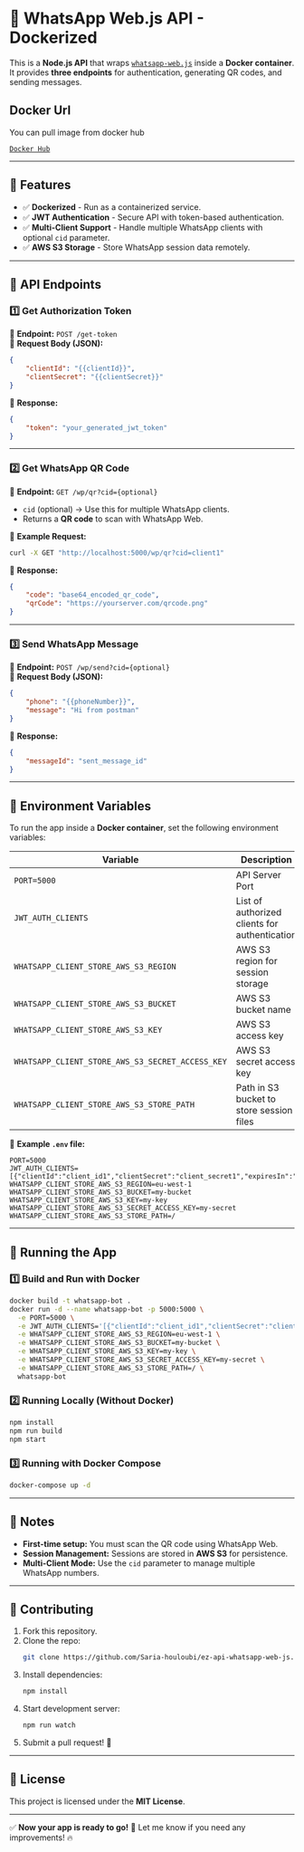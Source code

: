 # 🚀 WhatsApp Web.js API - Dockerized

This is a **Node.js API** that wraps [`whatsapp-web.js`](https://github.com/pedroslopez/whatsapp-web.js) inside a **Docker container**.  
It provides **three endpoints** for authentication, generating QR codes, and sending messages.

Docker Url
---
You can pull image from docker hub

[`Docker Hub`](https://hub.docker.com/repository/docker/sariahouloubi/ez-api-whatsapp-web-js)


---

## **📌 Features**
- ✅ **Dockerized** - Run as a containerized service.
- ✅ **JWT Authentication** - Secure API with token-based authentication.
- ✅ **Multi-Client Support** - Handle multiple WhatsApp clients with optional `cid` parameter.
- ✅ **AWS S3 Storage** - Store WhatsApp session data remotely.

---

## **📌 API Endpoints**
### **1️⃣ Get Authorization Token**
🔹 **Endpoint:** `POST /get-token`  
🔹 **Request Body (JSON):**
```json
{
    "clientId": "{{clientId}}",
    "clientSecret": "{{clientSecret}}"
}
```
🔹 **Response:**
```json
{
    "token": "your_generated_jwt_token"
}
```

---

### **2️⃣ Get WhatsApp QR Code**
🔹 **Endpoint:** `GET /wp/qr?cid={optional}`  
- `cid` (optional) → Use this for multiple WhatsApp clients.
- Returns a **QR code** to scan with WhatsApp Web.

🔹 **Example Request:**
```sh
curl -X GET "http://localhost:5000/wp/qr?cid=client1"
```
🔹 **Response:**
```json
{
    "code": "base64_encoded_qr_code",
    "qrCode": "https://yourserver.com/qrcode.png"
}
```

---

### **3️⃣ Send WhatsApp Message**
🔹 **Endpoint:** `POST /wp/send?cid={optional}`  
🔹 **Request Body (JSON):**
```json
{
    "phone": "{{phoneNumber}}",
    "message": "Hi from postman"
}
```
🔹 **Response:**
```json
{
    "messageId": "sent_message_id"
}
```

---

## **📌 Environment Variables**
To run the app inside a **Docker container**, set the following environment variables:

| **Variable** | **Description** |
|-------------|----------------|
| `PORT=5000` | API Server Port |
| `JWT_AUTH_CLIENTS` | List of authorized clients for authentication |
| `WHATSAPP_CLIENT_STORE_AWS_S3_REGION` | AWS S3 region for session storage |
| `WHATSAPP_CLIENT_STORE_AWS_S3_BUCKET` | AWS S3 bucket name |
| `WHATSAPP_CLIENT_STORE_AWS_S3_KEY` | AWS S3 access key |
| `WHATSAPP_CLIENT_STORE_AWS_S3_SECRET_ACCESS_KEY` | AWS S3 secret access key |
| `WHATSAPP_CLIENT_STORE_AWS_S3_STORE_PATH` | Path in S3 bucket to store session files |

🔹 **Example `.env` file:**
```
PORT=5000
JWT_AUTH_CLIENTS=[{"clientId":"client_id1","clientSecret":"client_secret1","expiresIn":"1h"}]
WHATSAPP_CLIENT_STORE_AWS_S3_REGION=eu-west-1
WHATSAPP_CLIENT_STORE_AWS_S3_BUCKET=my-bucket
WHATSAPP_CLIENT_STORE_AWS_S3_KEY=my-key
WHATSAPP_CLIENT_STORE_AWS_S3_SECRET_ACCESS_KEY=my-secret
WHATSAPP_CLIENT_STORE_AWS_S3_STORE_PATH=/
```

---

## **📌 Running the App**
### **1️⃣ Build and Run with Docker**
```sh
docker build -t whatsapp-bot .
docker run -d --name whatsapp-bot -p 5000:5000 \
  -e PORT=5000 \
  -e JWT_AUTH_CLIENTS='[{"clientId":"client_id1","clientSecret":"client_secret1","expiresIn":"1h"}]' \
  -e WHATSAPP_CLIENT_STORE_AWS_S3_REGION=eu-west-1 \
  -e WHATSAPP_CLIENT_STORE_AWS_S3_BUCKET=my-bucket \
  -e WHATSAPP_CLIENT_STORE_AWS_S3_KEY=my-key \
  -e WHATSAPP_CLIENT_STORE_AWS_S3_SECRET_ACCESS_KEY=my-secret \
  -e WHATSAPP_CLIENT_STORE_AWS_S3_STORE_PATH=/ \
  whatsapp-bot
```

### **2️⃣ Running Locally (Without Docker)**
```sh
npm install
npm run build
npm start
```

### **3️⃣ Running with Docker Compose**
```sh
docker-compose up -d
```

---

## **📌 Notes**
- **First-time setup:** You must scan the QR code using WhatsApp Web.
- **Session Management:** Sessions are stored in **AWS S3** for persistence.
- **Multi-Client Mode:** Use the `cid` parameter to manage multiple WhatsApp numbers.

---

## **📌 Contributing**
1. Fork this repository.
2. Clone the repo:  
   ```sh
   git clone https://github.com/Saria-houloubi/ez-api-whatsapp-web-js.git
   ```
3. Install dependencies:  
   ```sh
   npm install
   ```
4. Start development server:  
   ```sh
   npm run watch
   ```
5. Submit a pull request! 🚀

---

## **📌 License**
This project is licensed under the **MIT License**.

---

✅ **Now your app is ready to go!** 🚀 Let me know if you need any improvements! 🔥
